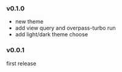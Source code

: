 ### v0.1.0
- new theme
- add view query and overpass-turbo run
- add light/dark theme choose

### v0.0.1
first release
